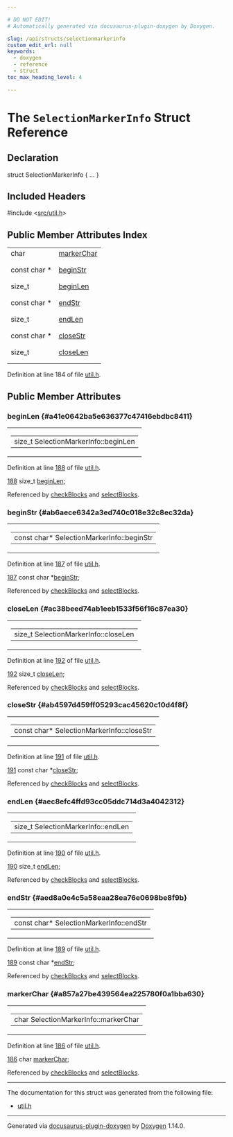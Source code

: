 ```yaml
---

# DO NOT EDIT!
# Automatically generated via docusaurus-plugin-doxygen by Doxygen.

slug: /api/structs/selectionmarkerinfo
custom_edit_url: null
keywords:
  - doxygen
  - reference
  - struct
toc_max_heading_level: 4

---
```


<div class="doxyPage">

# The `SelectionMarkerInfo` Struct Reference



## Declaration

<div class="doxyDeclaration">
struct SelectionMarkerInfo { ... }
</div>

## Included Headers

<div class="doxyIncludesList">#include &lt;<a href="/web-doxygen/docs/api/files/src/util-h">src/util.h</a>&gt;
</div>

## Public Member Attributes Index

<table class="doxyMembersIndex">

<tr class="doxyMemberIndexItem">
<td class="doxyMemberIndexItemType" align="left" valign="top">char</td>
<td class="doxyMemberIndexItemName" align="left" valign="top"><a href="#a857a27be439564ea225780f0a1bba630">markerChar</a></td>
</tr>
<tr class="doxyMemberIndexDescription">
<td class="doxyMemberIndexDescriptionLeft"></td>
<td class="doxyMemberIndexDescriptionRight">
</td>
</tr>
<tr class="doxyMemberIndexSeparator">
<td class="doxyMemberIndexSeparator" colspan="2"></td>
</tr>

<tr class="doxyMemberIndexItem">
<td class="doxyMemberIndexItemType" align="left" valign="top">const char *</td>
<td class="doxyMemberIndexItemName" align="left" valign="top"><a href="#ab6aece6342a3ed740c018e32c8ec32da">beginStr</a></td>
</tr>
<tr class="doxyMemberIndexDescription">
<td class="doxyMemberIndexDescriptionLeft"></td>
<td class="doxyMemberIndexDescriptionRight">
</td>
</tr>
<tr class="doxyMemberIndexSeparator">
<td class="doxyMemberIndexSeparator" colspan="2"></td>
</tr>

<tr class="doxyMemberIndexItem">
<td class="doxyMemberIndexItemType" align="left" valign="top">size_t</td>
<td class="doxyMemberIndexItemName" align="left" valign="top"><a href="#a41e0642ba5e636377c47416ebdbc8411">beginLen</a></td>
</tr>
<tr class="doxyMemberIndexDescription">
<td class="doxyMemberIndexDescriptionLeft"></td>
<td class="doxyMemberIndexDescriptionRight">
</td>
</tr>
<tr class="doxyMemberIndexSeparator">
<td class="doxyMemberIndexSeparator" colspan="2"></td>
</tr>

<tr class="doxyMemberIndexItem">
<td class="doxyMemberIndexItemType" align="left" valign="top">const char *</td>
<td class="doxyMemberIndexItemName" align="left" valign="top"><a href="#aed8a0e4c5a58eaa28ea76e0698be8f9b">endStr</a></td>
</tr>
<tr class="doxyMemberIndexDescription">
<td class="doxyMemberIndexDescriptionLeft"></td>
<td class="doxyMemberIndexDescriptionRight">
</td>
</tr>
<tr class="doxyMemberIndexSeparator">
<td class="doxyMemberIndexSeparator" colspan="2"></td>
</tr>

<tr class="doxyMemberIndexItem">
<td class="doxyMemberIndexItemType" align="left" valign="top">size_t</td>
<td class="doxyMemberIndexItemName" align="left" valign="top"><a href="#aec8efc4ffd93cc05ddc714d3a4042312">endLen</a></td>
</tr>
<tr class="doxyMemberIndexDescription">
<td class="doxyMemberIndexDescriptionLeft"></td>
<td class="doxyMemberIndexDescriptionRight">
</td>
</tr>
<tr class="doxyMemberIndexSeparator">
<td class="doxyMemberIndexSeparator" colspan="2"></td>
</tr>

<tr class="doxyMemberIndexItem">
<td class="doxyMemberIndexItemType" align="left" valign="top">const char *</td>
<td class="doxyMemberIndexItemName" align="left" valign="top"><a href="#ab4597d459ff05293cac45620c10d4f8f">closeStr</a></td>
</tr>
<tr class="doxyMemberIndexDescription">
<td class="doxyMemberIndexDescriptionLeft"></td>
<td class="doxyMemberIndexDescriptionRight">
</td>
</tr>
<tr class="doxyMemberIndexSeparator">
<td class="doxyMemberIndexSeparator" colspan="2"></td>
</tr>

<tr class="doxyMemberIndexItem">
<td class="doxyMemberIndexItemType" align="left" valign="top">size_t</td>
<td class="doxyMemberIndexItemName" align="left" valign="top"><a href="#ac38beed74ab1eeb1533f56f16c87ea30">closeLen</a></td>
</tr>
<tr class="doxyMemberIndexDescription">
<td class="doxyMemberIndexDescriptionLeft"></td>
<td class="doxyMemberIndexDescriptionRight">
</td>
</tr>
<tr class="doxyMemberIndexSeparator">
<td class="doxyMemberIndexSeparator" colspan="2"></td>
</tr>

</table>


<p>Definition at line 184 of file <a href="/web-doxygen/docs/api/files/src/util-h">util.h</a>.</p>

<div class="doxySectionDef">

## Public Member Attributes

### beginLen {#a41e0642ba5e636377c47416ebdbc8411}

<div class="doxyMemberItem">
<div class="doxyMemberProto">
<table class="doxyMemberLabels">
<tr class="doxyMemberLabels">
<td class="doxyMemberLabelsLeft">
<table class="doxyMemberName">
<tr>
<td class="doxyMemberName">size_t SelectionMarkerInfo::beginLen</td>
</tr>
</table>
</td>
</tr>
</table>
</div>
<div class="doxyMemberDoc">


<p>Definition at line <a href="/web-doxygen/docs/api/files/src/util-h/#l00188">188</a> of file <a href="/web-doxygen/docs/api/files/src/util-h">util.h</a>.</p>

<div class="doxyProgramListing">

<div class="doxyCodeLine"><span class="doxyLineNumber"><a href="#a41e0642ba5e636377c47416ebdbc8411">188</a></span><span class="doxyLineContent"><span class="doxyHighlight">  </span><span class="doxyHighlightKeywordType">size_t</span><span class="doxyHighlight">      <a href="#a41e0642ba5e636377c47416ebdbc8411">beginLen</a>;</span></span></div>

</div>


Referenced by <a href="/web-doxygen/docs/api/files/src/util-cpp/#a3618467e48bbb77e01562b327fa65f20">checkBlocks</a> and <a href="/web-doxygen/docs/api/files/src/util-cpp/#a558bfa6d487cad0977c6d706cd638a6c">selectBlocks</a>.
</div>
</div>

### beginStr {#ab6aece6342a3ed740c018e32c8ec32da}

<div class="doxyMemberItem">
<div class="doxyMemberProto">
<table class="doxyMemberLabels">
<tr class="doxyMemberLabels">
<td class="doxyMemberLabelsLeft">
<table class="doxyMemberName">
<tr>
<td class="doxyMemberName">const char* SelectionMarkerInfo::beginStr</td>
</tr>
</table>
</td>
</tr>
</table>
</div>
<div class="doxyMemberDoc">


<p>Definition at line <a href="/web-doxygen/docs/api/files/src/util-h/#l00187">187</a> of file <a href="/web-doxygen/docs/api/files/src/util-h">util.h</a>.</p>

<div class="doxyProgramListing">

<div class="doxyCodeLine"><span class="doxyLineNumber"><a href="#ab6aece6342a3ed740c018e32c8ec32da">187</a></span><span class="doxyLineContent"><span class="doxyHighlight">  </span><span class="doxyHighlightKeyword">const</span><span class="doxyHighlight"> </span><span class="doxyHighlightKeywordType">char</span><span class="doxyHighlight"> *<a href="#ab6aece6342a3ed740c018e32c8ec32da">beginStr</a>;</span></span></div>

</div>


Referenced by <a href="/web-doxygen/docs/api/files/src/util-cpp/#a3618467e48bbb77e01562b327fa65f20">checkBlocks</a> and <a href="/web-doxygen/docs/api/files/src/util-cpp/#a558bfa6d487cad0977c6d706cd638a6c">selectBlocks</a>.
</div>
</div>

### closeLen {#ac38beed74ab1eeb1533f56f16c87ea30}

<div class="doxyMemberItem">
<div class="doxyMemberProto">
<table class="doxyMemberLabels">
<tr class="doxyMemberLabels">
<td class="doxyMemberLabelsLeft">
<table class="doxyMemberName">
<tr>
<td class="doxyMemberName">size_t SelectionMarkerInfo::closeLen</td>
</tr>
</table>
</td>
</tr>
</table>
</div>
<div class="doxyMemberDoc">


<p>Definition at line <a href="/web-doxygen/docs/api/files/src/util-h/#l00192">192</a> of file <a href="/web-doxygen/docs/api/files/src/util-h">util.h</a>.</p>

<div class="doxyProgramListing">

<div class="doxyCodeLine"><span class="doxyLineNumber"><a href="#ac38beed74ab1eeb1533f56f16c87ea30">192</a></span><span class="doxyLineContent"><span class="doxyHighlight">  </span><span class="doxyHighlightKeywordType">size_t</span><span class="doxyHighlight">      <a href="#ac38beed74ab1eeb1533f56f16c87ea30">closeLen</a>;</span></span></div>

</div>


Referenced by <a href="/web-doxygen/docs/api/files/src/util-cpp/#a3618467e48bbb77e01562b327fa65f20">checkBlocks</a> and <a href="/web-doxygen/docs/api/files/src/util-cpp/#a558bfa6d487cad0977c6d706cd638a6c">selectBlocks</a>.
</div>
</div>

### closeStr {#ab4597d459ff05293cac45620c10d4f8f}

<div class="doxyMemberItem">
<div class="doxyMemberProto">
<table class="doxyMemberLabels">
<tr class="doxyMemberLabels">
<td class="doxyMemberLabelsLeft">
<table class="doxyMemberName">
<tr>
<td class="doxyMemberName">const char* SelectionMarkerInfo::closeStr</td>
</tr>
</table>
</td>
</tr>
</table>
</div>
<div class="doxyMemberDoc">


<p>Definition at line <a href="/web-doxygen/docs/api/files/src/util-h/#l00191">191</a> of file <a href="/web-doxygen/docs/api/files/src/util-h">util.h</a>.</p>

<div class="doxyProgramListing">

<div class="doxyCodeLine"><span class="doxyLineNumber"><a href="#ab4597d459ff05293cac45620c10d4f8f">191</a></span><span class="doxyLineContent"><span class="doxyHighlight">  </span><span class="doxyHighlightKeyword">const</span><span class="doxyHighlight"> </span><span class="doxyHighlightKeywordType">char</span><span class="doxyHighlight"> *<a href="#ab4597d459ff05293cac45620c10d4f8f">closeStr</a>;</span></span></div>

</div>


Referenced by <a href="/web-doxygen/docs/api/files/src/util-cpp/#a3618467e48bbb77e01562b327fa65f20">checkBlocks</a> and <a href="/web-doxygen/docs/api/files/src/util-cpp/#a558bfa6d487cad0977c6d706cd638a6c">selectBlocks</a>.
</div>
</div>

### endLen {#aec8efc4ffd93cc05ddc714d3a4042312}

<div class="doxyMemberItem">
<div class="doxyMemberProto">
<table class="doxyMemberLabels">
<tr class="doxyMemberLabels">
<td class="doxyMemberLabelsLeft">
<table class="doxyMemberName">
<tr>
<td class="doxyMemberName">size_t SelectionMarkerInfo::endLen</td>
</tr>
</table>
</td>
</tr>
</table>
</div>
<div class="doxyMemberDoc">


<p>Definition at line <a href="/web-doxygen/docs/api/files/src/util-h/#l00190">190</a> of file <a href="/web-doxygen/docs/api/files/src/util-h">util.h</a>.</p>

<div class="doxyProgramListing">

<div class="doxyCodeLine"><span class="doxyLineNumber"><a href="#aec8efc4ffd93cc05ddc714d3a4042312">190</a></span><span class="doxyLineContent"><span class="doxyHighlight">  </span><span class="doxyHighlightKeywordType">size_t</span><span class="doxyHighlight">      <a href="#aec8efc4ffd93cc05ddc714d3a4042312">endLen</a>;</span></span></div>

</div>


Referenced by <a href="/web-doxygen/docs/api/files/src/util-cpp/#a3618467e48bbb77e01562b327fa65f20">checkBlocks</a> and <a href="/web-doxygen/docs/api/files/src/util-cpp/#a558bfa6d487cad0977c6d706cd638a6c">selectBlocks</a>.
</div>
</div>

### endStr {#aed8a0e4c5a58eaa28ea76e0698be8f9b}

<div class="doxyMemberItem">
<div class="doxyMemberProto">
<table class="doxyMemberLabels">
<tr class="doxyMemberLabels">
<td class="doxyMemberLabelsLeft">
<table class="doxyMemberName">
<tr>
<td class="doxyMemberName">const char* SelectionMarkerInfo::endStr</td>
</tr>
</table>
</td>
</tr>
</table>
</div>
<div class="doxyMemberDoc">


<p>Definition at line <a href="/web-doxygen/docs/api/files/src/util-h/#l00189">189</a> of file <a href="/web-doxygen/docs/api/files/src/util-h">util.h</a>.</p>

<div class="doxyProgramListing">

<div class="doxyCodeLine"><span class="doxyLineNumber"><a href="#aed8a0e4c5a58eaa28ea76e0698be8f9b">189</a></span><span class="doxyLineContent"><span class="doxyHighlight">  </span><span class="doxyHighlightKeyword">const</span><span class="doxyHighlight"> </span><span class="doxyHighlightKeywordType">char</span><span class="doxyHighlight"> *<a href="#aed8a0e4c5a58eaa28ea76e0698be8f9b">endStr</a>;</span></span></div>

</div>


Referenced by <a href="/web-doxygen/docs/api/files/src/util-cpp/#a3618467e48bbb77e01562b327fa65f20">checkBlocks</a> and <a href="/web-doxygen/docs/api/files/src/util-cpp/#a558bfa6d487cad0977c6d706cd638a6c">selectBlocks</a>.
</div>
</div>

### markerChar {#a857a27be439564ea225780f0a1bba630}

<div class="doxyMemberItem">
<div class="doxyMemberProto">
<table class="doxyMemberLabels">
<tr class="doxyMemberLabels">
<td class="doxyMemberLabelsLeft">
<table class="doxyMemberName">
<tr>
<td class="doxyMemberName">char SelectionMarkerInfo::markerChar</td>
</tr>
</table>
</td>
</tr>
</table>
</div>
<div class="doxyMemberDoc">


<p>Definition at line <a href="/web-doxygen/docs/api/files/src/util-h/#l00186">186</a> of file <a href="/web-doxygen/docs/api/files/src/util-h">util.h</a>.</p>

<div class="doxyProgramListing">

<div class="doxyCodeLine"><span class="doxyLineNumber"><a href="#a857a27be439564ea225780f0a1bba630">186</a></span><span class="doxyLineContent"><span class="doxyHighlight">  </span><span class="doxyHighlightKeywordType">char</span><span class="doxyHighlight">        <a href="#a857a27be439564ea225780f0a1bba630">markerChar</a>;</span></span></div>

</div>


Referenced by <a href="/web-doxygen/docs/api/files/src/util-cpp/#a3618467e48bbb77e01562b327fa65f20">checkBlocks</a> and <a href="/web-doxygen/docs/api/files/src/util-cpp/#a558bfa6d487cad0977c6d706cd638a6c">selectBlocks</a>.
</div>
</div>

</div>

<hr/>

<p>The documentation for this struct was generated from the following file:</p>

<ul>
<li><a href="/web-doxygen/docs/api/files/src/util-h">util.h</a></li>
</ul>

<hr/>

<p class="doxyGeneratedBy">Generated via <a href="https://github.com/xpack/docusaurus-plugin-doxygen">docusaurus-plugin-doxygen</a> by <a href="https://www.doxygen.nl">Doxygen</a> 1.14.0.</p>

</div>
